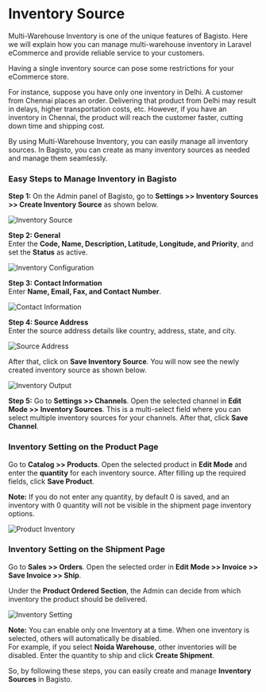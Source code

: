 # Inventory Source

Multi-Warehouse Inventory is one of the unique features of Bagisto. Here we will explain how you can manage multi-warehouse inventory in Laravel eCommerce and provide reliable service to your customers.  

Having a single inventory source can pose some restrictions for your eCommerce store.  

For instance, suppose you have only one inventory in Delhi. A customer from Chennai places an order. Delivering that product from Delhi may result in delays, higher transportation costs, etc. However, if you have an inventory in Chennai, the product will reach the customer faster, cutting down time and shipping cost.  

By using Multi-Warehouse Inventory, you can easily manage all inventory sources. In Bagisto, you can create as many inventory sources as needed and manage them seamlessly.

### Easy Steps to Manage Inventory in Bagisto

**Step 1:** On the Admin panel of Bagisto, go to **Settings >> Inventory Sources >> Create Inventory Source** as shown below.  

<img src="/images/settings/inventorySource.png" alt="Inventory Source" />

**Step 2: General**  
Enter the **Code, Name, Description, Latitude, Longitude, and Priority**, and set the **Status** as active.  

<img src="/images/settings/inventoryConfiguration.png" alt="Inventory Configuration" />

**Step 3: Contact Information**  
Enter **Name, Email, Fax, and Contact Number**.  

<img src="/images/settings/contactInfo.png" alt="Contact Information" />

**Step 4: Source Address**  
Enter the source address details like country, address, state, and city.  

<img src="/images/settings/sourceAddress.png" alt="Source Address" />

After that, click on **Save Inventory Source**. You will now see the newly created inventory source as shown below.  

<img src="/images/settings/inventoryOutput.png" alt="Inventory Output" />

**Step 5:** Go to **Settings >> Channels**. Open the selected channel in **Edit Mode >> Inventory Sources**. This is a multi-select field where you can select multiple inventory sources for your channels. After that, click **Save Channel**.

### Inventory Setting on the Product Page

Go to **Catalog >> Products**. Open the selected product in **Edit Mode** and enter the **quantity** for each inventory source. After filling up the required fields, click **Save Product**.  

**Note:** If you do not enter any quantity, by default 0 is saved, and an inventory with 0 quantity will not be visible in the shipment page inventory options.  

<img src="/images/settings/productInventory.png" alt="Product Inventory" />

### Inventory Setting on the Shipment Page

Go to **Sales >> Orders**. Open the selected order in **Edit Mode >> Invoice >> Save Invoice >> Ship**.  

Under the **Product Ordered Section**, the Admin can decide from which inventory the product should be delivered.  

<img src="/images/settings/inventorySetting.png" alt="Inventory Setting" />

**Note:** You can enable only one Inventory at a time. When one inventory is selected, others will automatically be disabled.  
For example, if you select **Noida Warehouse**, other inventories will be disabled. Enter the quantity to ship and click **Create Shipment**.

So, by following these steps, you can easily create and manage **Inventory Sources** in Bagisto.
